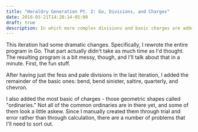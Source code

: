 ```yaml
---
title: "Heraldry Generation Pt. 2: Go, Divisions, and Charges"
date: 2018-03-21T14:28:14-05:00
draft: true
description: In which more complex divisions and basic charges are added to the heraldry generator...
---
```

This iteration had some dramatic changes. Specifically, I rewrote the entire program in Go. That part actually didn't take as much time as I'd thought. The resulting program is a bit messy, though, and I'll talk about that in a minute. First, the fun stuff.

After having just the fess and pale divisions in the last iteration, I added the remainder of the basic ones: bend, bend sinister, saltire, quarterly, and chevron.

I also added the most basic of charges - those geometric shapes called "ordinaries." Not all of the common ordinaries are in there yet, and some of them look a little askew. Since I manually created them through trial and error rather than through calculation, there are a number of problems that I'll need to sort out.

